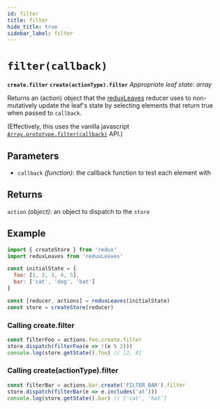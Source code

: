 ```yaml
---
id: filter
title: filter
hide_title: true
sidebar_label: filter
---
```


# `filter(callback)`
**`create.filter`**
**`create(actionType).filter`**
*Appropriate leaf state: array*

Returns an (action) object that the [reduxLeaves](../README.md) reducer uses to non-mutatively update the leaf's state by selecting elements that return true when passed to `callback`.

(Effectively, this uses the vanilla javascript [`Array.prototype.filter(callback)`](https://developer.mozilla.org/en-US/docs/Web/JavaScript/Reference/Global_Objects/Array/filter) API.)

## Parameters
- `callback` *(function)*: the callback function to test each element with

## Returns
`action` *(object)*: an object to dispatch to the `store`

## Example
```js
import { createStore } from 'redux'
import reduxLeaves from 'reduxLeaves'

const initialState = {
  foo: [1, 2, 3, 4, 5],
  bar: ['cat', 'dog', 'bat']
}

const [reducer, actions] = reduxLeaves(initialState)
const store = createStore(reducer)
```

### Calling create.filter
```js
const filterFoo = actions.foo.create.filter
store.dispatch(filterFoo(e => !(e % 2)))
console.log(store.getState().foo) // [2, 4]
```

### Calling create(actionType).filter
```js
const filterBar = actions.bar.create('FILTER_BAR').filter
store.dispatch(filterBar(e => e.includes('at')))
console.log(store.getState().bar) // ['cat', 'bat']
```